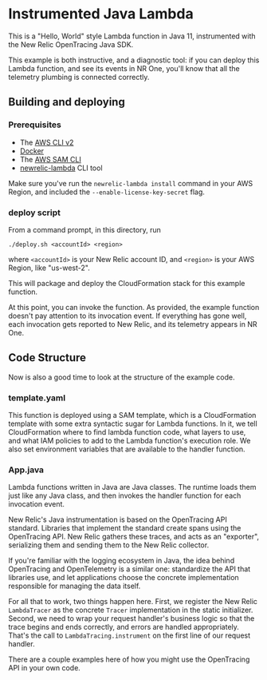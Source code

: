 # Instrumented Java Lambda

This is a "Hello, World" style Lambda function in Java 11, instrumented 
with the New Relic OpenTracing Java SDK.

This example is both instructive, and a diagnostic tool: if you can
deploy this Lambda function, and see its events in NR One, you'll
know that all the telemetry plumbing is connected correctly. 

## Building and deploying

### Prerequisites

- The [AWS CLI v2](https://docs.aws.amazon.com/cli/latest/userguide/install-cliv2.html)
- [Docker](https://docs.docker.com/get-docker/)
- The [AWS SAM CLI](https://docs.aws.amazon.com/serverless-application-model/latest/developerguide/serverless-sam-cli-install.html)
- [newrelic-lambda](https://github.com/newrelic/newrelic-lambda-cli#installation) CLI tool

Make sure you've run the `newrelic-lambda install` command in your
AWS Region, and included the `--enable-license-key-secret` flag.

### deploy script

From a command prompt, in this directory, run

    ./deploy.sh <accountId> <region>
    
where `<accountId>` is your New Relic account ID, and  `<region>` 
is your AWS Region, like "us-west-2".

This will package and deploy the CloudFormation stack for this example 
function.

At this point, you can invoke the function. As provided, the example
function doesn't pay attention to its invocation event. If everything
has gone well, each invocation gets reported to New Relic, and its
telemetry appears in NR One.

## Code Structure

Now is also a good time to look at the structure of the example code.

### template.yaml

This function is deployed using a SAM template, which is a CloudFormation
template with some extra syntactic sugar for Lambda functions. In it, we
tell CloudFormation where to find lambda function code, what layers to use, and
what IAM policies to add to the Lambda function's execution role. We also set
environment variables that are available to the handler function. 

### App.java

Lambda functions written in Java are Java classes. The runtime loads them
just like any Java class, and then invokes the handler function for each 
invocation event.

New Relic's Java instrumentation is based on the OpenTracing API standard. 
Libraries that implement the standard create spans using the OpenTracing API.
New Relic gathers these traces, and acts as an "exporter", serializing them
and sending them to the New Relic collector.

If you're familiar with the logging ecosystem in Java, the idea behind 
OpenTracing and OpenTelemetry is a similar one: standardize the API that 
libraries use, and let applications choose the concrete implementation 
responsible for managing the data itself.

For all that to work, two things happen here. First, we register the New Relic
`LambdaTracer` as the concrete `Tracer` implementation in the static initializer.
Second, we need to wrap your request handler's business logic so that the trace
begins and ends correctly, and errors are handled appropriately. That's the call
to `LambdaTracing.instrument` on the first line of our request handler.

There are a couple examples here of how you might use the OpenTracing API in
your own code. 
